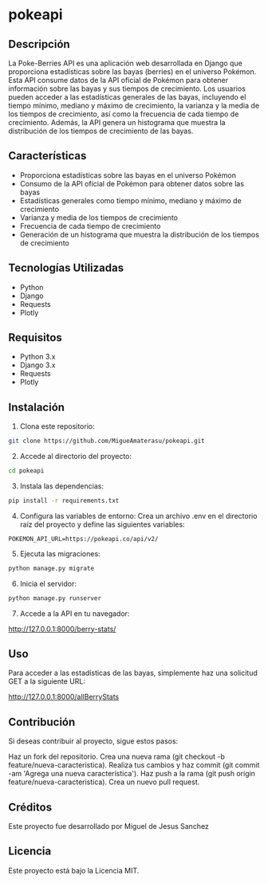 # pokeapi

## Descripción

La Poke-Berries API es una aplicación web desarrollada en Django que proporciona estadísticas sobre las bayas (berries) en el universo Pokémon. Esta API consume datos de la API oficial de Pokémon para obtener información sobre las bayas y sus tiempos de crecimiento. Los usuarios pueden acceder a las estadísticas generales de las bayas, incluyendo el tiempo mínimo, mediano y máximo de crecimiento, la varianza y la media de los tiempos de crecimiento, así como la frecuencia de cada tiempo de crecimiento. Además, la API genera un histograma que muestra la distribución de los tiempos de crecimiento de las bayas.

## Características

- Proporciona estadísticas sobre las bayas en el universo Pokémon
- Consumo de la API oficial de Pokémon para obtener datos sobre las bayas
- Estadísticas generales como tiempo mínimo, mediano y máximo de crecimiento
- Varianza y media de los tiempos de crecimiento
- Frecuencia de cada tiempo de crecimiento
- Generación de un histograma que muestra la distribución de los tiempos de crecimiento

## Tecnologías Utilizadas

- Python
- Django
- Requests
- Plotly

## Requisitos

- Python 3.x
- Django 3.x
- Requests
- Plotly

## Instalación

1. Clona este repositorio:

```bash
git clone https://github.com/MigueAmaterasu/pokeapi.git
```

2. Accede al directorio del proyecto:

```bash
cd pokeapi
```

3. Instala las dependencias:

```bash
pip install -r requirements.txt
```

4. Configura las variables de entorno:
    Crea un archivo .env en el directorio raíz del proyecto y define las siguientes variables:

```plaintext
POKEMON_API_URL=https://pokeapi.co/api/v2/
```

5. Ejecuta las migraciones:

```bash
python manage.py migrate
```

6. Inicia el servidor:

```bash
python manage.py runserver
```

7. Accede a la API en tu navegador:

http://127.0.0.1:8000/berry-stats/



## Uso

Para acceder a las estadísticas de las bayas, simplemente haz una solicitud GET a la siguiente URL:

http://127.0.0.1:8000/allBerryStats

## Contribución

Si deseas contribuir al proyecto, sigue estos pasos:

Haz un fork del repositorio.
Crea una nueva rama (git checkout -b feature/nueva-caracteristica).
Realiza tus cambios y haz commit (git commit -am 'Agrega una nueva característica').
Haz push a la rama (git push origin feature/nueva-caracteristica).
Crea un nuevo pull request.

## Créditos

Este proyecto fue desarrollado por Miguel de Jesus Sanchez 

## Licencia

Este proyecto está bajo la Licencia MIT.